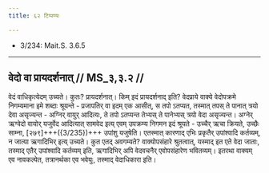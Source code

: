 ```yaml
---
title: ६२ टिप्पण्यः

---
```

- 3/234: Mait.S. 3.6.5

____________________________________________


## वेदो वा प्रायदर्शनात् // MS_३,३.२ //

वेदं वाधिकृत्येदम् उच्यते। कुतः? प्रायदर्शनात्। किम् इदं प्रायदर्शनाद् इति? वेदप्राये वाक्ये वेदोपक्रमे निगम्यमाना इमे शब्दाः श्रूयन्ते - प्रजापतिर् वा इदम् एक आसीत्, स तपो ऽतप्यत, तस्मात् तपस् ते पानात् त्रयो देवा असृज्यन्त - अग्निर् वायुर् आदित्यः, ते तपो ऽतप्यन्त तेभ्यस् ते पानेभ्यस् त्रयो वेदा असृज्यन्त। अग्नेर् ऋग्वेदो वायोर् यजुर्वेद आदित्यात् सामवेद इत्य् एवम् उपक्रम्य निगमन इदं श्रूयते - उच्चैर् ऋचा क्रियते, उच्छैः साम्ना, [२७९]+++({3/235})+++ उपांशु यजुषेति। एतस्मात् कारणाद् एभिः प्रकृतैर् उपांश्वादि कर्तव्यम्, न जात्या ऋगादिभिर् इत्य् उच्यते। कुत एतद् अवगम्यते? वाक्योपसंहारे श्रुतत्वात्, यस्माद् इत एते वेदा जाताः, तस्माद् एतैर् उपांश्वादि कर्तव्यम् इति, ऋगादिभिर् अपि वेदवचनैर् एवोपसंहारेण भवितव्यम्। इतरथा वाक्यम् एव नावकल्पेत, तत्रानर्थका एव भवेयुः, तस्माद् वेदाधिकारा इति।